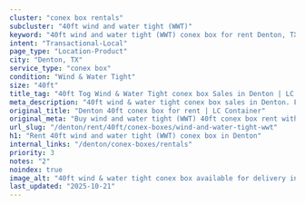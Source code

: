 ```yaml
---
cluster: "conex box rentals"
subcluster: "40ft wind and water tight (WWT)"
keyword: "40ft wind and water tight (WWT) conex box for rent Denton, TX"
intent: "Transactional-Local"
page_type: "Location-Product"
city: "Denton, TX"
service_type: "conex box"
condition: "Wind & Water Tight"
size: "40ft"
title_tag: "40ft Tog Wind & Water Tight conex box Sales in Denton | LC Container"
meta_description: "40ft wind & water tight conex box sales in Denton. Fast delivery, competitive pricing. Serving conex boxes area. Quote ID: V7A. Call (214) 524-4168 for your free quote today."
original_title: "Denton 40ft conex box for rent | LC Container"
original_meta: "Buy wind and water tight (WWT) 40ft conex box rent with local delivery in Denton, TX. LC Container — local Since 2003. Request a fast quote today."
url_slug: "/denton/rent/40ft/conex-boxes/wind-and-water-tight-wwt"
h1: "Rent 40ft wind and water tight (WWT) conex box in Denton"
internal_links: "/denton/conex-boxes/rentals"
priority: 3
notes: "2"
noindex: true
image_alt: "40ft wind & water tight conex box available for delivery in Denton"
last_updated: "2025-10-21"
---
```


<!-- TODO: Add unique city/inventory copy, images, and internal links here. -->
